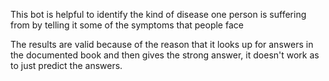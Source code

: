 This bot is helpful to identify the kind of disease one person is suffering from by telling it some of the symptoms that people face

The results are valid because of the reason that it looks up for answers in the documented book and then gives the strong answer, it doesn't work as to just predict the answers.
